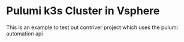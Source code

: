 # Pulumi k3s Cluster in Vsphere

This is an example to test out contriver project which uses the pulumi automation api